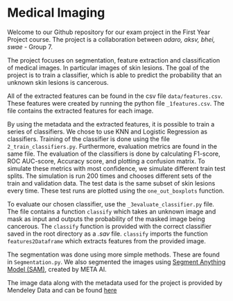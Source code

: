 # Medical Imaging 
Welcome to our Github repository for our exam project in the First Year Project course. The project is a collaboration between *adaro, aksv, bhei, swae* - Group 7. 

The project focuses on segmentation, feature extraction and classification of medical images. In particular images of skin lesions. The goal of the project is to train a classifier, which is able to predict the probability that an unknown skin lesions is cancerous.

All of the extracted features can be found in the csv file `data/features.csv`. These features were created by running the python file `_1features.csv`. The file contains the extracted features for each image. 

By using the metadata and the extracted features, it is possible to train a series of classifiers. We chose to use KNN and Logistic Regression as classifiers. Training of the classifier is done using the file `2_train_classifiers.py`. Furthermore, evaluation metrics are found in the same file. The evaluation of the classifiers is done by calculating F1-score, ROC AUC-score, Accuracy score, and plotting a confusion matrix. To simulate these metrics with most confidence, we simulate different train test splits. The simulation is run 200 times and chooses different sets of the train and validation data. The test data is the same subset of skin lesions every time. These test runs are plotted using the `one_out_boxplots` function. 

To evaluate our chosen classifier, use the `_3evaluate_classifier.py` file. The file contains a function `classify` which takes an unknown image and mask as input and outputs the probability of the masked image being cancerous. The `classify` function is provided with the correct classifier saved in the root directory as a *.sav* file. `classify` imports the function `features2Dataframe` which extracts features from the provided image. 

The segmentation was done using more simple methods. These are found in `Segmentation.py`. We also segmented the images using [Segment Anything Model (SAM)](https://github.com/facebookresearch/segment-anything), created by META AI. 

The image data along with the metadata used for the project is provided by Mendeley Data and can be found [here](https://data.mendeley.com/datasets/zr7vgbcyr2/)
